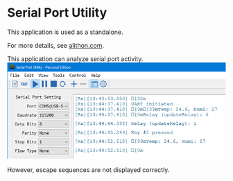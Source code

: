 Serial Port Utility  
===================  
  
This application is used as a standalone.  
  
For more details, see [alithon.com](https://www.alithon.com/).  
  
This application can analyze serial port activity.  
![](img/smAlithon.png)  
  
However, escape sequences are not displayed correctly.  